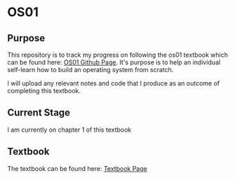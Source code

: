 # OS01

## Purpose
This repository is to track my progress on following the os01 textbook which can be found here: [OS01 Github Page](https://github.com/tuhdo/os01). It's purpose is to help an individual self-learn how to build an operating system from scratch. 

I will upload any relevant notes and code that I produce as an outcome of completing this textbook.


## Current Stage
I am currently on chapter 1 of this textbook

## Textbook
The textbook can be found here: [Textbook Page](https://github.com/tuhdo/os01/blob/master/Operating_Systems_From_0_to_1.pdf)

